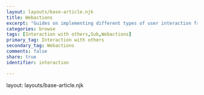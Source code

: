 ```yaml
---
layout: layouts/base-article.njk
title: Webactions
excerpt: "Guides on implementing different types of user interaction from one site to another"
categories: browse
tags: [Interaction with others,Sub,Webactions]
primary_tag: Interaction with others
secondary_tag: Webactions
comments: false
share: true
identifier: interaction

---
```

layout: layouts/base-article.njk